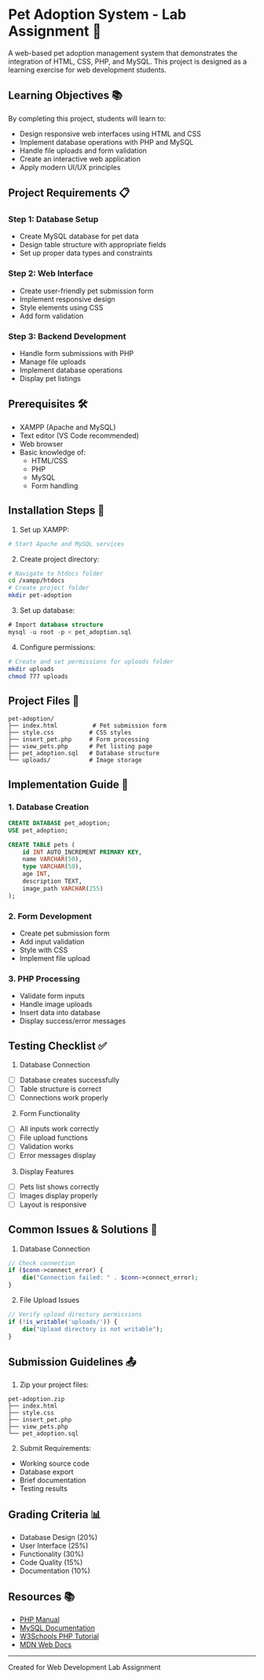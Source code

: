# Pet Adoption System - Lab Assignment 🐾

A web-based pet adoption management system that demonstrates the integration of HTML, CSS, PHP, and MySQL. This project is designed as a learning exercise for web development students.

## Learning Objectives 📚

By completing this project, students will learn to:
- Design responsive web interfaces using HTML and CSS
- Implement database operations with PHP and MySQL
- Handle file uploads and form validation
- Create an interactive web application
- Apply modern UI/UX principles

## Project Requirements 📋

### Step 1: Database Setup
- Create MySQL database for pet data
- Design table structure with appropriate fields
- Set up proper data types and constraints

### Step 2: Web Interface
- Create user-friendly pet submission form
- Implement responsive design
- Style elements using CSS
- Add form validation

### Step 3: Backend Development
- Handle form submissions with PHP
- Manage file uploads
- Implement database operations
- Display pet listings

## Prerequisites 🛠️

- XAMPP (Apache and MySQL)
- Text editor (VS Code recommended)
- Web browser
- Basic knowledge of:
  - HTML/CSS
  - PHP
  - MySQL
  - Form handling

## Installation Steps 🚀

1. Set up XAMPP:
```bash
# Start Apache and MySQL services
```

2. Create project directory:
```bash
# Navigate to htdocs folder
cd /xampp/htdocs
# Create project folder
mkdir pet-adoption
```

3. Set up database:
```sql
# Import database structure
mysql -u root -p < pet_adoption.sql
```

4. Configure permissions:
```bash
# Create and set permissions for uploads folder
mkdir uploads
chmod 777 uploads
```

## Project Files 📁

```
pet-adoption/
├── index.html          # Pet submission form
├── style.css          # CSS styles
├── insert_pet.php     # Form processing
├── view_pets.php      # Pet listing page
├── pet_adoption.sql   # Database structure
└── uploads/           # Image storage
```

## Implementation Guide 📝

### 1. Database Creation
```sql
CREATE DATABASE pet_adoption;
USE pet_adoption;

CREATE TABLE pets (
    id INT AUTO_INCREMENT PRIMARY KEY,
    name VARCHAR(50),
    type VARCHAR(50),
    age INT,
    description TEXT,
    image_path VARCHAR(255)
);
```

### 2. Form Development
- Create pet submission form
- Add input validation
- Style with CSS
- Implement file upload

### 3. PHP Processing
- Validate form inputs
- Handle image uploads
- Insert data into database
- Display success/error messages

## Testing Checklist ✅

1. Database Connection
- [ ] Database creates successfully
- [ ] Table structure is correct
- [ ] Connections work properly

2. Form Functionality
- [ ] All inputs work correctly
- [ ] File upload functions
- [ ] Validation works
- [ ] Error messages display

3. Display Features
- [ ] Pets list shows correctly
- [ ] Images display properly
- [ ] Layout is responsive

## Common Issues & Solutions 🔧

1. Database Connection
```php
// Check connection
if ($conn->connect_error) {
    die("Connection failed: " . $conn->connect_error);
}
```

2. File Upload Issues
```php
// Verify upload directory permissions
if (!is_writable('uploads/')) {
    die("Upload directory is not writable");
}
```

## Submission Guidelines 📤

1. Zip your project files:
```
pet-adoption.zip
├── index.html
├── style.css
├── insert_pet.php
├── view_pets.php
└── pet_adoption.sql
```

2. Submit Requirements:
- Working source code
- Database export
- Brief documentation
- Testing results

## Grading Criteria 📊

- Database Design (20%)
- User Interface (25%)
- Functionality (30%)
- Code Quality (15%)
- Documentation (10%)

## Resources 📚

- [PHP Manual](https://www.php.net/manual/en/)
- [MySQL Documentation](https://dev.mysql.com/doc/)
- [W3Schools PHP Tutorial](https://www.w3schools.com/php/)
- [MDN Web Docs](https://developer.mozilla.org/)

---
Created for Web Development Lab Assignment

